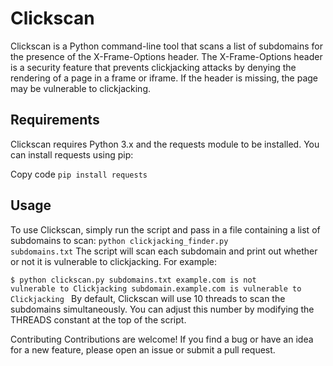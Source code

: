 # Clickscan
Clickscan is a Python command-line tool that scans a list of subdomains for the presence of the X-Frame-Options header. The X-Frame-Options header is a security feature that prevents clickjacking attacks by denying the rendering of a page in a frame or iframe. If the header is missing, the page may be vulnerable to clickjacking.

## Requirements
Clickscan requires Python 3.x and the requests module to be installed. You can install requests using pip:

Copy code
<code>pip install requests</code>
## Usage
To use Clickscan, simply run the script and pass in a file containing a list of subdomains to scan:
<code>python clickjacking_finder.py subdomains.txt</code>
The script will scan each subdomain and print out whether or not it is vulnerable to clickjacking. 
For example:

<code>$ python clickscan.py subdomains.txt
example.com is not vulnerable to Clickjacking
subdomain.example.com is vulnerable to Clickjacking
</code>
By default, Clickscan will use 10 threads to scan the subdomains simultaneously. You can adjust this number by modifying the THREADS constant at the top of the script.

Contributing
Contributions are welcome! If you find a bug or have an idea for a new feature, please open an issue or submit a pull request.
